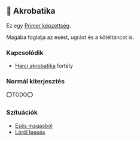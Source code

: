 ## 🔵 Akrobatika

Ez egy [Primer képzettség](../015_primer_szekunder_ismeretek.md).

Magába foglalja az esést, ugrást és a kötéltáncot is.

### Kapcsolódik

- [Harci akrobatika](../fortelyok.harci/harci_akrobatika.md) fortély

### Normál kiterjesztés

⭕TODO⭕

### Szituációk

- [Esés magasból](../szituaciok/eses_magasbol.md)
- [Lóról leesés](../szituaciok/lorol_leeses.md)
